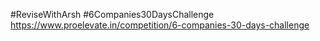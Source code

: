 #ReviseWithArsh #6Companies30DaysChallenge
https://www.proelevate.in/competition/6-companies-30-days-challenge


